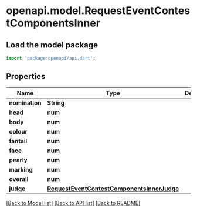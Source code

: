 # openapi.model.RequestEventContestComponentsInner

## Load the model package
```dart
import 'package:openapi/api.dart';
```

## Properties
Name | Type | Description | Notes
------------ | ------------- | ------------- | -------------
**nomination** | **String** |  | [optional] 
**head** | **num** |  | [optional] 
**body** | **num** |  | [optional] 
**colour** | **num** |  | [optional] 
**fantail** | **num** |  | [optional] 
**face** | **num** |  | [optional] 
**pearly** | **num** |  | [optional] 
**marking** | **num** |  | [optional] 
**overall** | **num** |  | [optional] 
**judge** | [**RequestEventContestComponentsInnerJudge**](RequestEventContestComponentsInnerJudge.md) |  | [optional] 

[[Back to Model list]](../README.md#documentation-for-models) [[Back to API list]](../README.md#documentation-for-api-endpoints) [[Back to README]](../README.md)


